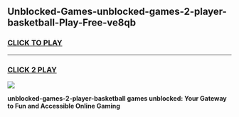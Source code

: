 
## Unblocked-Games-unblocked-games-2-player-basketball-Play-Free-ve8qb
<h3>
<a href="https://premium76.site?title=unblocked-games-2-player-basketball&ref=23A">CLICK TO PLAY</a></h3>
<hr>

<h3>
<a href="https://premium76.site?title=unblocked-games-2-player-basketball&ref=23A">CLICK 2 PLAY</a>
  
</h3>

<a href="https://premium76.site?title=unblocked-games-2-player-basketball&ref=23A"><img src="https://clearcache.store/games.png"></a>


**unblocked-games-2-player-basketball games unblocked: Your Gateway to Fun and Accessible Online Gaming**
